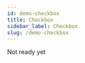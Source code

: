 ```yaml
---
id: demo-checkbox
title: Checkbox
sidebar_label: Checkbox
slug: /demo-checkbox
---
```


Not ready yet
